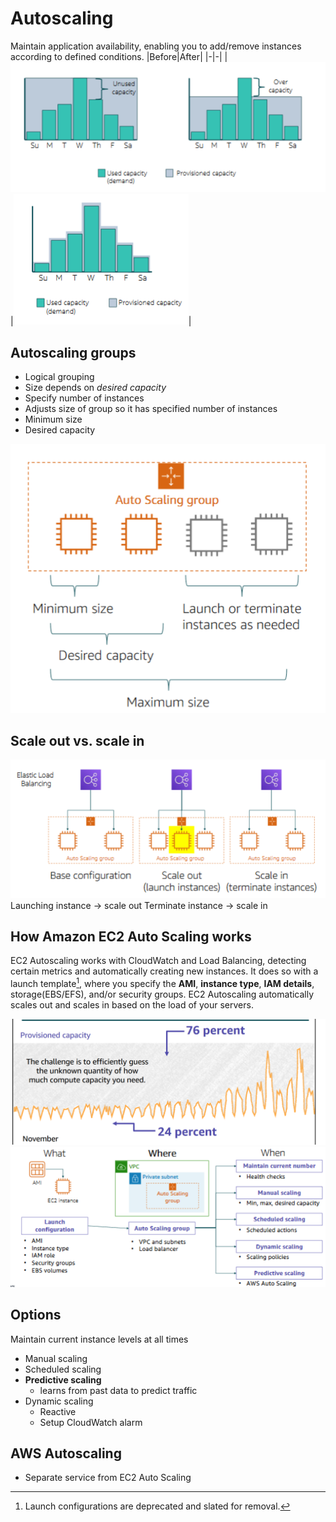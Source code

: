 # Autoscaling
Maintain application availability, enabling you to add/remove instances according to defined conditions.
|Before|After|
|-|-|
|![notscaled](Pasted%20image%2020230712104946.png)|![scaled](Pasted%20image%2020230712105005.png)|


## Autoscaling groups
- Logical grouping
- Size depends on *desired capacity*
- Specify number of instances
- Adjusts size of group so it has specified number of instances
- Minimum size
- Desired capacity

![autoscaling groups](image-1.png)

## Scale out vs. scale in
![scale out vs scale in](Pasted%20image%2020230712105349.png)
Launching instance -> scale out
Terminate instance -> scale in

## How Amazon EC2 Auto Scaling works
EC2 Autoscaling works with CloudWatch and Load Balancing, detecting certain metrics and automatically creating new instances.
It does so with a launch template[^1], where you specify the **AMI**, **instance type**, **IAM details**, storage(EBS/EFS), and/or security groups.
EC2 Autoscaling automatically scales out and scales in based on the load of your servers.

![Alt text](image.png)
![EC2 Autoscaling](Pasted%20image%2020230712105506.png)

## Options
Maintain current instance levels at all times
- Manual scaling
- Scheduled scaling
- **Predictive scaling**
	- learns from past data to predict traffic
- Dynamic scaling
	- Reactive
	- Setup CloudWatch alarm

## AWS Autoscaling
- Separate service from EC2 Auto Scaling


[^1]: Launch configurations are deprecated and slated for removal.